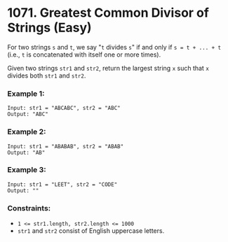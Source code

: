# 1071. Greatest Common Divisor of Strings (Easy)

For two strings `s` and `t`, we say "`t` divides `s`" if and only if `s = t + ... + t` (i.e., `t` is concatenated with itself one or more times).

Given two strings `str1` and `str2`, return the largest string `x` such that `x` divides both `str1` and `str2`.

### Example 1:

```
Input: str1 = "ABCABC", str2 = "ABC"
Output: "ABC"
```

### Example 2:

```
Input: str1 = "ABABAB", str2 = "ABAB"
Output: "AB"
```

### Example 3:

```
Input: str1 = "LEET", str2 = "CODE"
Output: ""
```

### Constraints:

- `1 <= str1.length, str2.length <= 1000`
- `str1` and `str2` consist of English uppercase letters.
